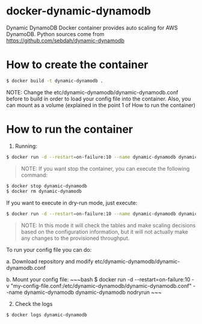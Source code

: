 # docker-dynamic-dynamodb
Dynamic DynamoDB Docker container provides auto scaling for AWS DynamoDB.
Python sources come from https://github.com/sebdah/dynamic-dynamodb

# How to create the container

 ~~~bash
 $ docker build -t dynamic-dynamodb .
 ~~~
 NOTE: Change the etc/dynamic-dynamodb/dynamic-dynamodb.conf before to build in order to load your config file into the container.
       Also, you can mount as a volume (explained in the point 1 of How to run the container)

# How to run the container

1. Running:

 ~~~bash
 $ docker run -d --restart=on-failure:10 --name dynamic-dynamodb dynamic-dynamodb nodryrun
 ~~~
 >NOTE: If you want stop the container, you can execute the following command:
 ~~~bash
 $ docker stop dynamic-dynamodb
 $ docker rm dynamic-dynamodb
 ~~~

 If you want to execute in dry-run mode, just execute:

 ~~~bash
 $ docker run -d --restart=on-failure:10 --name dynamic-dynamodb dynamic-dynamodb
 ~~~
 >NOTE: In this mode it will check the tables and make scaling decisions based on the configuration information,
        but it will not actually make any changes to the provisioned throughput.

 To run your config file you can do:

  a. Download repository and modify etc/dynamic-dynamodb/dynamic-dynamodb.conf

  b. Mount your config file:
     ~~~bash
     $ docker run -d --restart=on-failure:10 -v "my-config-file.conf:/etc/dynamic-dynamodb/dynamic-dynamodb.conf" --name dynamic-dynamodb dynamic-dynamodb nodryrun
     ~~~

2. Check the logs

 ~~~bash
 $ docker logs dynamic-dynamodb
 ~~~


